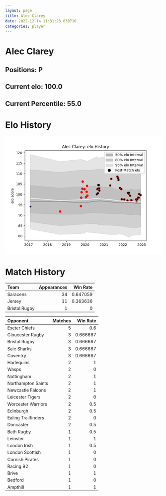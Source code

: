 ```yaml
---  
layout: page  
title: Alec Clarey  
date: 2022-12-14 11:31:23.038710  
categories: player  
---
```

# Alec Clarey

## Positions: P

## Current elo: 100.0

## Current Percentile: 55.0

# Elo History


![elo history](history_AlecClarey.png)
# Match History


| Team          |   Appearances |   Win Rate |
|:--------------|--------------:|-----------:|
| Saracens      |            34 |   0.647059 |
| Jersey        |            11 |   0.363636 |
| Bristol Rugby |             1 |   0        |

| Opponent            |   Matches |   Win Rate |
|:--------------------|----------:|-----------:|
| Exeter Chiefs       |         5 |   0.6      |
| Gloucester Rugby    |         3 |   0.666667 |
| Bristol Rugby       |         3 |   0.666667 |
| Sale Sharks         |         3 |   0.666667 |
| Coventry            |         3 |   0.666667 |
| Harlequins          |         2 |   1        |
| Wasps               |         2 |   0        |
| Nottingham          |         2 |   1        |
| Northampton Saints  |         2 |   1        |
| Newcastle Falcons   |         2 |   1        |
| Leicester Tigers    |         2 |   0        |
| Worcester Warriors  |         2 |   0.5      |
| Edinburgh           |         2 |   0.5      |
| Ealing Trailfinders |         2 |   0        |
| Doncaster           |         2 |   0.5      |
| Bath Rugby          |         1 |   0.5      |
| Leinster            |         1 |   1        |
| London Irish        |         1 |   0.5      |
| London Scottish     |         1 |   0        |
| Cornish Pirates     |         1 |   0        |
| Racing 92           |         1 |   0        |
| Brive               |         1 |   1        |
| Bedford             |         1 |   0        |
| Ampthill            |         1 |   1        |